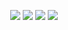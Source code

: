 <p align="center">
    <a href="https://github.com/ZenitsuPrjkt/Emilia"> <img src="https://img.shields.io/github/repo-size/ZenitsuPrjkt/Emilia?color=orange&logo=github&logoColor=green&style=for-the-badge" /></a>
    <a href="https://github.com/ZenitsuPrjkt/Emilia/commits/prince"> <img src="https://img.shields.io/github/last-commit/ZenitsuPrjkt/Emilia?color=brown&logo=github&logoColor=green&style=for-the-badge" /></a>
    <a href="https://github.com/ZenitsuPrjkt/Emilia/issues"> <img src="https://img.shields.io/github/issues/ZenitsuPrjkt/Emilia?color=blueviolet&logo=github&logoColor=green&style=for-the-badge" /></a>
    <a href="https://pypi.org/project/Telethon/"> <img src="https://img.shields.io/pypi/v/telethon?color=yellow&label=telethon&logo=python&logoColor=green&style=for-the-badge" /></a>
</p>
